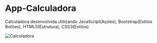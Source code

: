 # App-Calculadora
Calculadora desenvolvida utilizando JavaScript(Ações), Bootstrap(Estilos Botões), HTML5(Estrutura), CSS3(Estilos)

![Calculadora](https://user-images.githubusercontent.com/67661998/117669281-1b2e9c80-b17d-11eb-8f96-793ecb05191b.jpg)

